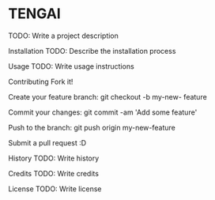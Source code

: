 # TENGAI

TODO: Write a project description

Installation
TODO: Describe the installation process

Usage
TODO: Write usage instructions

Contributing
Fork it!

Create your feature branch: git checkout -b my-new- feature

Commit your changes: git commit -am 'Add some feature'

Push to the branch: git push origin my-new-feature

Submit a pull request :D

History
TODO: Write history

Credits
TODO: Write credits

License
TODO: Write license